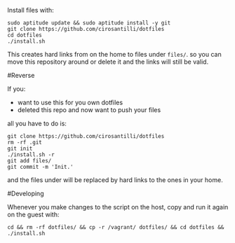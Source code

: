 Install files with:

    sudo aptitude update && sudo aptitude install -y git
    git clone https://github.com/cirosantilli/dotfiles
    cd dotfiles
    ./install.sh

This creates hard links from on the home to files under `files/`. so you can move this repository around or delete it and the links will still be valid.

#Reverse

If you:

- want to use this for you own dotfiles
- deleted this repo and now want to push your files

all you have to do is:

    git clone https://github.com/cirosantilli/dotfiles
    rm -rf .git
    git init
    ./install.sh -r
    git add files/
    git commit -m 'Init.'

and the files under will be replaced by hard links to the ones in your home.

#Developing

Whenever you make changes to the script on the host, copy and run it again on the guest with:

    cd && rm -rf dotfiles/ && cp -r /vagrant/ dotfiles/ && cd dotfiles && ./install.sh
